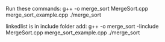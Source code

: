 Run these commands:
g++ -o merge_sort MergeSort.cpp merge_sort_example.cpp
./merge_sort

linkedlist is in include folder add:
g++ -o merge_sort -Iinclude MergeSort.cpp merge_sort_example.cpp
./merge_sort